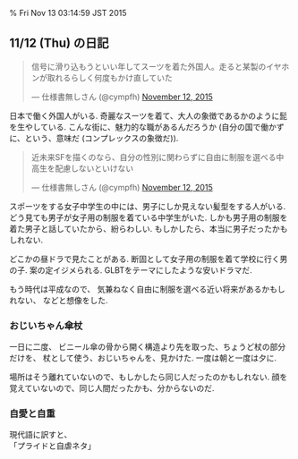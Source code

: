 % Fri Nov 13 03:14:59 JST 2015

## 11/12 (Thu) の日記

<blockquote class="twitter-tweet" lang="en"><p lang="ja" dir="ltr">信号に滑り込もうといい年してスーツを着た外国人。走ると某製のイヤホンが取れるらしく何度もかけ直していた</p>&mdash; 仕様書無しさん (@cympfh) <a href="https://twitter.com/cympfh/status/664599568097615872">November 12, 2015</a></blockquote>
<script async src="//platform.twitter.com/widgets.js" charset="utf-8"></script>

日本で働く外国人がいる.
奇麗なスーツを着て、大人の象徴であるかのように髭を生やしている.
こんな街に、魅力的な職があるんだろうか
(自分の国で働かずに、という、意味だ (コンプレックスの象徴だ)).

<blockquote class="twitter-tweet" lang="en"><p lang="ja" dir="ltr">近未来SFを描くのなら、自分の性別に関わらずに自由に制服を選べる中高生を配慮しないといけない</p>&mdash; 仕様書無しさん (@cympfh) <a href="https://twitter.com/cympfh/status/664599734414213122">November 12, 2015</a></blockquote>
<script async src="//platform.twitter.com/widgets.js" charset="utf-8"></script>

スポーツをする女子中学生の中には、男子にしか見えない髪型をする人がいる.
どう見ても男子が女子用の制服を着ている中学生がいた.
しかも男子用の制服を着た男子と話していたから、紛らわしい.
もしかしたら、本当に男子だったかもしれない.

どこかの昼ドラで見たことがある.
断固として女子用の制服を着て学校に行く男の子.
案の定イジメられる.
GLBTをテーマにしたような安いドラマだ.

もう時代は平成なので、
気兼ねなく自由に制服を選べる近い将来があるかもしれない、
などと想像をした.

### おじいちゃん傘杖

一日に二度、
ビニール傘の骨から開く構造より先を取った、ちょうど杖の部分だけを、
杖として使う、おじいちゃんを、見かけた.
一度は朝と一度は夕に.

場所はそう離れていないので、もしかしたら同じ人だったのかもしれない.
顔を覚えていないので、同じ人間だったかも、分からないのだ.

### 自愛と自重

現代語に訳すと、  
「プライドと自虐ネタ」

